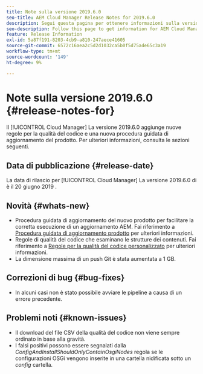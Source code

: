```yaml
---
title: Note sulla versione 2019.6.0
seo-title: AEM Cloud Manager Release Notes for 2019.6.0
description: Segui questa pagina per ottenere informazioni sulla versione 2019.6.0 di Cloud Manager.
seo-description: Follow this page to get information for AEM Cloud Manager Release 2019.6.0.
feature: Release Information
exl-id: 5a87f191-8203-4cb9-a810-247aece41605
source-git-commit: 6572c16aea2c5d2d1032ca5b0f5d75ade65c3a19
workflow-type: tm+mt
source-wordcount: '149'
ht-degree: 9%

---
```


# Note sulla versione 2019.6.0 {#release-notes-for}

Il [!UICONTROL Cloud Manager] La versione 2019.6.0 aggiunge nuove regole per la qualità del codice e una nuova procedura guidata di aggiornamento del prodotto. Per ulteriori informazioni, consulta le sezioni seguenti.

## Data di pubblicazione {#release-date}

La data di rilascio per [!UICONTROL Cloud Manager] La versione 2019.6.0 di è il 20 giugno 2019 .

## Novità {#whats-new}

* Procedura guidata di aggiornamento del nuovo prodotto per facilitare la corretta esecuzione di un aggiornamento AEM. Fai riferimento a [Procedura guidata di aggiornamento prodotto](/help/product-update-wizard/overview.md) per ulteriori informazioni.
* Regole di qualità del codice che esaminano le strutture dei contenuti. Fai riferimento a [Regole per la qualità del codice personalizzato](/help/using/custom-code-quality-rules.md) per ulteriori informazioni.
* La dimensione massima di un push Git è stata aumentata a 1 GB.

## Correzioni di bug {#bug-fixes}

* In alcuni casi non è stato possibile avviare le pipeline a causa di un errore precedente.

## Problemi noti {#known-issues}

* Il download del file CSV della qualità del codice non viene sempre ordinato in base alla gravità.
* I falsi positivi possono essere segnalati dalla *ConfigAndInstallShouldOnlyContainOsgiNodes* regola se le configurazioni OSGi vengono inserite in una cartella nidificata sotto un *config* cartella.
